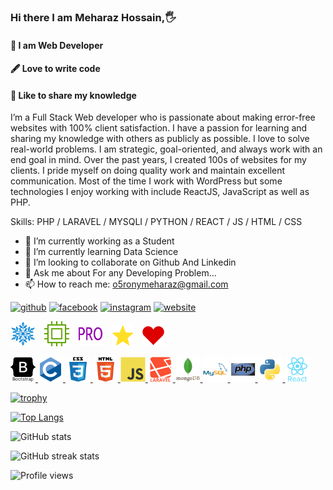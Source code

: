 <!--  <img src='https://scontent.fdac5-1.fna.fbcdn.net/v/t39.30808-6/282253794_1170312057156861_1267273947366724123_n.jpg?_nc_cat=109&ccb=1-7&_nc_sid=09cbfe&_nc_eui2=AeFbNYQchV20ZdzqH8L0SiQWl6CGr5rqVi2XoIavmupWLXQiUZJQcc5gOH_eY3S49vB69fijTHiTeQWm2cmD9-Rm&_nc_ohc=c-w0WVVa-boAX8O70bZ&_nc_ht=scontent.fdac5-1.fna&oh=00_AT__IaQAzvihWb1ty9SYWHrHSA0FEhxWCPPcjWbKbmGLTw&oe=62EE654A' height='240'> -->

### Hi there I am Meharaz Hossain,🖐
#### 👑 I am Web Developer
<h4> 🖋 Love to write code</h4> 
<h4>🎤 Like to share my knowledge</h4>
 

I’m a Full Stack Web developer who is passionate about making error-free websites with 100% client satisfaction. I have a passion for learning and sharing my knowledge with others as publicly as possible. I love to solve real-world problems. I am strategic, goal-oriented, and always work with an end goal in mind. Over the past years, I created 100s of websites for my clients. I pride myself on doing quality work and maintain excellent communication. Most of the time I work with WordPress but some technologies I enjoy working with include ReactJS, JavaScript as well as PHP.

Skills: PHP / LARAVEL / MYSQLI / PYTHON / REACT / JS / HTML / CSS

- 🔭 I’m currently working as a Student 
- 🌱 I’m currently learning Data Science 
- 👱‍ I’m looking to collaborate on Github And Linkedin 
- 💬 Ask me about For any Developing Problem... 
- 📫 How to reach me: o5ronymeharaz@gmail.com 


[<img src='https://cdn.jsdelivr.net/npm/simple-icons@3.0.1/icons/github.svg' alt='github' height='40'>](https://github.com/meharaz2020)  [<img src='https://cdn.jsdelivr.net/npm/simple-icons@3.0.1/icons/facebook.svg' alt='facebook' height='40'>](https://www.facebook.com/meharaz.TME.5)  [<img src='https://cdn.jsdelivr.net/npm/simple-icons@3.0.1/icons/instagram.svg' alt='instagram' height='40'>](https://www.instagram.com/meharaz_hossain07/)  [<img src='https://cdn.jsdelivr.net/npm/simple-icons@3.0.1/icons/icloud.svg' alt='website' height='40'>](https://meharaz2020.github.io/personal_protfolio/)  

<a href='https://archiveprogram.github.com/'><img src='https://raw.githubusercontent.com/acervenky/animated-github-badges/master/assets/acbadge.gif' width='40' height='40'></a> <a href='https://docs.github.com/en/developers'><img src='https://raw.githubusercontent.com/acervenky/animated-github-badges/master/assets/devbadge.gif' width='40' height='40'></a> <a href='https://github.com/pricing'><img src='https://raw.githubusercontent.com/acervenky/animated-github-badges/master/assets/pro.gif' width='40' height='40'></a> <a href='https://stars.github.com/'><img src='https://raw.githubusercontent.com/acervenky/animated-github-badges/master/assets/starbadge.gif' width='35' height='35'></a> <a href='https://docs.github.com/en/github/supporting-the-open-source-community-with-github-sponsors'><img src='https://raw.githubusercontent.com/acervenky/animated-github-badges/master/assets/sponsorbadge.gif' width='35' height='35'></a> 
<p align="left"> <a href="https://getbootstrap.com" target="_blank" rel="noreferrer"> <img src="https://raw.githubusercontent.com/devicons/devicon/master/icons/bootstrap/bootstrap-plain-wordmark.svg" alt="bootstrap" width="40" height="40"/> </a> <a href="https://www.cprogramming.com/" target="_blank" rel="noreferrer"> <img src="https://raw.githubusercontent.com/devicons/devicon/master/icons/c/c-original.svg" alt="c" width="40" height="40"/> </a> <a href="https://www.w3schools.com/css/" target="_blank" rel="noreferrer"> <img src="https://raw.githubusercontent.com/devicons/devicon/master/icons/css3/css3-original-wordmark.svg" alt="css3" width="40" height="40"/> </a>   <a href="https://www.w3.org/html/" target="_blank" rel="noreferrer"> <img src="https://raw.githubusercontent.com/devicons/devicon/master/icons/html5/html5-original-wordmark.svg" alt="html5" width="40" height="40"/> </a> <a href="https://developer.mozilla.org/en-US/docs/Web/JavaScript" target="_blank" rel="noreferrer"> <img src="https://raw.githubusercontent.com/devicons/devicon/master/icons/javascript/javascript-original.svg" alt="javascript" width="40" height="40"/> </a> <a href="https://laravel.com/" target="_blank" rel="noreferrer"> <img src="https://raw.githubusercontent.com/devicons/devicon/master/icons/laravel/laravel-plain-wordmark.svg" alt="laravel" width="40" height="40"/> </a> <a href="https://www.mongodb.com/" target="_blank" rel="noreferrer"> <img src="https://raw.githubusercontent.com/devicons/devicon/master/icons/mongodb/mongodb-original-wordmark.svg" alt="mongodb" width="40" height="40"/> </a> <a href="https://www.mysql.com/" target="_blank" rel="noreferrer"> <img src="https://raw.githubusercontent.com/devicons/devicon/master/icons/mysql/mysql-original-wordmark.svg" alt="mysql" width="40" height="40"/> </a> <a href="https://www.php.net" target="_blank" rel="noreferrer"> <img src="https://raw.githubusercontent.com/devicons/devicon/master/icons/php/php-original.svg" alt="php" width="40" height="40"/> </a> <a href="https://www.python.org" target="_blank" rel="noreferrer"> <img src="https://raw.githubusercontent.com/devicons/devicon/master/icons/python/python-original.svg" alt="python" width="40" height="40"/> </a> <a href="https://reactjs.org/" target="_blank" rel="noreferrer"> <img src="https://raw.githubusercontent.com/devicons/devicon/master/icons/react/react-original-wordmark.svg" alt="react" width="40" height="40"/> </a> </p>

[![trophy](https://github-profile-trophy.vercel.app/?username=meharaz2020)](https://github.com/ryo-ma/github-profile-trophy)

[![Top Langs](https://github-readme-stats.vercel.app/api/top-langs/?username=meharaz2020)](https://github.com/anuraghazra/github-readme-stats)
 

![GitHub stats](https://github-readme-stats.vercel.app/api?username=meharaz2020&show_icons=true)  
 
 
![GitHub streak stats](https://github-readme-streak-stats.herokuapp.com/?user=meharaz2020)  

![Profile views](https://gpvc.arturio.dev/meharaz2020)  
